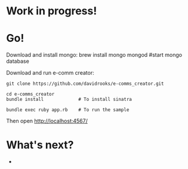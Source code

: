 Work in progress!
====



Go!
===

Download and install mongo:
    brew install mongo
    mongod                     #start mongo database

Download and run e-comm creator:

    git clone https://github.com/davidrooks/e-comms_creator.git
    
    cd e-comms_creator
    bundle install             # To install sinatra
    
    bundle exec ruby app.rb    # To run the sample
	
Then open [http://localhost:4567/](http://localhost:4567/)

What's next?
============
-
